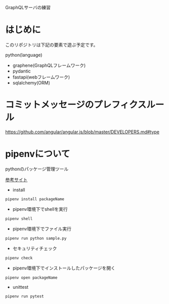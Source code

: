 GraphQLサーバの練習

# はじめに

このリポジトリは下記の要素で遊ぶ予定です。

python(language)
  + graphene(GraphQLフレームワーク)
  + pydantic
  + fastapi(webフレームワーク)
  + sqlalchemy(ORM)

# コミットメッセージのプレフィクスルール

https://github.com/angular/angular.js/blob/master/DEVELOPERS.md#type

# pipenvについて

pythonのパッケージ管理ツール

[参考サイト](https://pipenv-ja.readthedocs.io/ja/translate-ja/index.html)

- install

```shell
pipenv install packageName
```

- pipenv環境下でshellを実行

```shell
pipenv shell
```

- pipenv環境下でファイル実行

```shell
pipenv run python sample.py
```

- セキュリティチェック

```shell
pipenv check
```

- pipenv環境下でインストールしたパッケージを開く

```shell
pipenv open packageName
```

- unittest

```shell
pipenv run pytest
```
